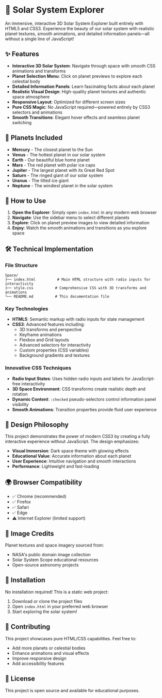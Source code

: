 # 🚀 Solar System Explorer

An immersive, interactive 3D Solar System Explorer built entirely with HTML5 and CSS3. Experience the beauty of our solar system with realistic planet textures, smooth animations, and detailed information panels—all without a single line of JavaScript!

## ✨ Features

- **Interactive 3D Solar System**: Navigate through space with smooth CSS animations and transforms
- **Planet Selection Menu**: Click on planet previews to explore each celestial body
- **Detailed Information Panels**: Learn fascinating facts about each planet
- **Realistic Visual Design**: High-quality planet textures and authentic space atmosphere
- **Responsive Layout**: Optimized for different screen sizes
- **Pure CSS Magic**: No JavaScript required—powered entirely by CSS3 selectors and animations
- **Smooth Transitions**: Elegant hover effects and seamless planet switching

## 🌟 Planets Included

- **Mercury** - The closest planet to the Sun
- **Venus** - The hottest planet in our solar system
- **Earth** - Our beautiful blue home planet
- **Mars** - The red planet with polar ice caps
- **Jupiter** - The largest planet with its Great Red Spot
- **Saturn** - The ringed giant of our solar system
- **Uranus** - The tilted ice giant
- **Neptune** - The windiest planet in the solar system

## 🚀 How to Use

1. **Open the Explorer**: Simply open `index.html` in any modern web browser
2. **Navigate**: Use the sidebar menu to select different planets
3. **Explore**: Click on planet preview images to view detailed information
4. **Enjoy**: Watch the smooth animations and transitions as you explore space

## 🛠️ Technical Implementation

### File Structure
```
Space/
├── index.html          # Main HTML structure with radio inputs for interactivity
├── style.css          # Comprehensive CSS with 3D transforms and animations
└── README.md          # This documentation file
```

### Key Technologies
- **HTML5**: Semantic markup with radio inputs for state management
- **CSS3**: Advanced features including:
  - 3D transforms and perspective
  - Keyframe animations
  - Flexbox and Grid layouts
  - Advanced selectors for interactivity
  - Custom properties (CSS variables)
  - Background gradients and textures

### Innovative CSS Techniques
- **Radio Input States**: Uses hidden radio inputs and labels for JavaScript-free interactivity
- **3D Space Environment**: CSS transforms create realistic depth and rotation
- **Dynamic Content**: `:checked` pseudo-selectors control information panel visibility
- **Smooth Animations**: Transition properties provide fluid user experience

## 🎨 Design Philosophy

This project demonstrates the power of modern CSS3 by creating a fully interactive experience without JavaScript. The design emphasizes:
- **Visual Immersion**: Dark space theme with glowing effects
- **Educational Value**: Accurate information about each planet
- **User Experience**: Intuitive navigation and smooth interactions
- **Performance**: Lightweight and fast-loading

## 🌍 Browser Compatibility

- ✅ Chrome (recommended)
- ✅ Firefox
- ✅ Safari
- ✅ Edge
- ⚠️ Internet Explorer (limited support)

## 📸 Image Credits

Planet textures and space imagery sourced from:
- NASA's public domain image collection
- Solar System Scope educational resources
- Open-source astronomy projects

## 🔧 Installation

No installation required! This is a static web project:

1. Download or clone the project files
2. Open `index.html` in your preferred web browser
3. Start exploring the solar system!

## 🤝 Contributing

This project showcases pure HTML/CSS capabilities. Feel free to:
- Add more planets or celestial bodies
- Enhance animations and visual effects
- Improve responsive design
- Add accessibility features

## 📝 License

This project is open source and available for educational purposes.


